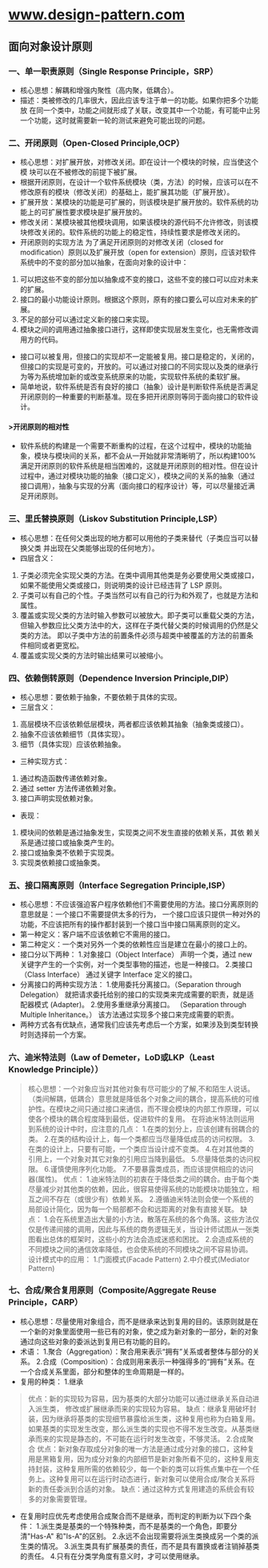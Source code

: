 # www.design-pattern.com

## 面向对象设计原则
### 一、单一职责原则（Single Response Principle，SRP）
* 核心思想：解耦和增强内聚性（高内聚，低耦合）。
* 描述：类被修改的几率很大，因此应该专注于单一的功能。如果你把多个功能放 在同一个类中，功能之间就形成了关联，改变其中一个功能，有可能中止另一个功能，这时就需要新一轮的测试来避免可能出现的问题。

### 二、开闭原则（Open-Closed Principle,OCP）
* 核心思想：对扩展开放，对修改关闭。即在设计一个模块的时候，应当使这个模 块可以在不被修改的前提下被扩展。
* 根据开闭原则，在设计一个软件系统模块（类，方法）的时候，应该可以在不修改原有的模块（修改关闭）的基础上，能扩展其功能（扩展开放）。
* 扩展开放：某模块的功能是可扩展的，则该模块是扩展开放的。软件系统的功能上的可扩展性要求模块是扩展开放的。
* 修改关闭：某模块被其他模块调用，如果该模块的源代码不允许修改，则该模块修改关闭的。软件系统的功能上的稳定性，持续性要求是修改关闭的。
* 开闭原则的实现方法 为了满足开闭原则的对修改关闭（closed for modification）原则以及扩展开放（open for extension）原则，应该对软件系统中的不变的部分加以抽象，在面向对象的设计中：

1. 可以把这些不变的部分加以抽象成不变的接口，这些不变的接口可以应对未来的扩展。
2. 接口的最小功能设计原则。根据这个原则，原有的接口要么可以应对未来的扩展。
3. 不足的部分可以通过定义新的接口来实现。
4. 模块之间的调用通过抽象接口进行，这样即使实现层发生变化，也无需修改调用方的代码。
* 接口可以被复用，但接口的实现却不一定能被复用。接口是稳定的，关闭的，但接口的实现是可变的，开放的。可以通过对接口的不同实现以及类的继承行为等为系统增加新的或改变系统原来的功能，实现软件系统的柔软扩展。
* 简单地说，软件系统是否有良好的接口（抽象）设计是判断软件系统是否满足开闭原则的一种重要的判断基准。现在多把开闭原则等同于面向接口的软件设计。

#### >开闭原则的相对性
* 软件系统的构建是一个需要不断重构的过程，在这个过程中，模块的功能抽象，模块与模块间的关系，都不会从一开始就非常清晰明了，所以构建100%满足开闭原则的软件系统是相当困难的，这就是开闭原则的相对性。但在设计过程中，通过对模块功能的抽象（接口定义），模块之间的关系的抽象（通过接口调用），抽象与实现的分离（面向接口的程序设计）等，可以尽量接近满足开闭原则。

### 三、里氏替换原则（Liskov Substitution Principle,LSP）
* 核心思想：在任何父类出现的地方都可以用他的子类来替代（子类应当可以替换父类 并出现在父类能够出现的任何地方）。
* 四层含义：

1. 子类必须完全实现父类的方法。在类中调用其他类是务必要使用父类或接口，如果不能使用父类或接口，则说明类的设计已经违背了 LSP 原则。
2. 子类可以有自己的个性。子类当然可以有自己的行为和外观了，也就是方法和属性。
3. 覆盖或实现父类的方法时输入参数可以被放大。即子类可以重载父类的方法，但输入参数应比父类方法中的大，这样在子类代替父类的时候调用的仍然是父类的方法。 即以子类中方法的前置条件必须与超类中被覆盖的方法的前置条 件相同或者更宽松。
4. 覆盖或实现父类的方法时输出结果可以被缩小。

### 四、依赖倒转原则（Dependence Inversion Principle,DIP）
* 核心思想：要依赖于抽象，不要依赖于具体的实现。
* 三层含义：

1. 高层模块不应该依赖低层模块，两者都应该依赖其抽象（抽象类或接口）。
2. 抽象不应该依赖细节（具体实现）。
3. 细节（具体实现）应该依赖抽象。
* 三种实现方式：

1. 通过构造函数传递依赖对象。
2. 通过 setter 方法传递依赖对象。
3. 接口声明实现依赖对象。
* 表现：

1. 模块间的依赖是通过抽象发生，实现类之间不发生直接的依赖关系，其依 赖关系是通过接口或抽象类产生的。
2. 接口或抽象类不依赖于实现类。
3. 实现类依赖接口或抽象类。

### 五、接口隔离原则（Interface Segregation Principle,ISP）
* 核心思想：不应该强迫客户程序依赖他们不需要使用的方法。接口分离原则的意思就是：一个接口不需要提供太多的行为， 一个接口应该只提供一种对外的功能，不应该把所有的操作都封装到一个接口当中接口隔离原则的定义。
* 第一种定义：客户端不应该依赖它不需用的接口。
* 第二种定义：一个类对另外一个类的依赖性应当是建立在最小的接口上的。
* 接口分以下两种：
1.对象接口（Object Interface） 声明一个类，通过 new 关键字产生的一个实例，对一个类型事物的描述，也是一种接口。
2.类接口（Class Interface） 通过关键字 Interface 定义的接口。
* 分离接口的两种实现方法：
1.使用委托分离接口。（Separation through Delegation） 就把请求委托给别的接口的实现类来完成需要的职责，就是适配器模式 (Adapter)。
2.使用多重继承分离接口。 （Separation through Multiple Inheritance。） 该方法通过实现多个接口来完成需要的职责。
* 两种方式各有优缺点，通常我们应该先考虑后一个方案，如果涉及到类型转换时则选择前一个方案。

### 六、迪米特法则（Law of Demeter，LoD或LKP（Least Knowledge Principle））
> 核心思想：一个对象应当对其他对象有尽可能少的了解,不和陌生人说话。（类间解耦，低耦合）意思就是降低各个对象之间的耦合，提高系统的可维护性。在模块之间只通过接口来通信，而不理会模块的内部工作原理，可以使各个模块的耦合程度降到最低，促进软件的复用。
> 在将迪米特法则运用到系统的设计中时，应注意的几点：
1.在类的划分上，应该创建有弱耦合的类。
2.在类的结构设计上，每一个类都应当尽量降低成员的访问权限。
3.在类的设计上，只要有可能，一个类应当设计成不变类。
4.在对其他类的引用上，一个对象对其它对象的引用应当降到最低。
5.尽量降低类的访问权限。
6.谨慎使用序列化功能。
7.不要暴露类成员，而应该提供相应的访问器(属性)。
> 优点： 
1.迪米特法则的初衷在于降低类之间的耦合。由于每个类尽量减少对其他类的依赖，因此，很容易使得系统的功能模块功能独立，相互之间不存在（或很少有）依赖关系。
2.遵循迪米特法则会使一个系统的局部设计简化，因为每一个局部都不会和远距离的对象有直接关联。
> 缺点：
1.会在系统里造出大量的小方法，散落在系统的各个角落。这些方法仅仅是传递间接的调用，因此与系统的商务逻辑无关，当设计师试图从一张类图看出总体的框架时，这些小的方法会造成迷惑和困扰。
2.会造成系统的不同模块之间的通信效率降低，也会使系统的不同模块之间不容易协调。
> 设计模式中的应用：
1.门面模式(Facade Pattern)
2.中介模式(Mediator Pattern) 

### 七、合成/聚合复用原则（Composite/Aggregate Reuse Principle，CARP）
* 核心思想：尽量使用对象组合，而不是继承来达到复用的目的。该原则就是在一个新的对象里面使用一些已有的对象，使之成为新对象的一部分，新的对象通过向这些对象的委派达到复用已有功能的目的。
* 术语：
1.聚合（Aggregation）：聚合用来表示“拥有”关系或者整体与部分的关系。
2.合成（Composition）：合成则用来表示一种强得多的“拥有”关系。在一个合成关系里面，部分和整体的生命周期是一样的。
* 复用的种类：
1.继承
>优点：新的实现较为容易，因为基类的大部分功能可以通过继承关系自动进入派生类， 修改或扩展继承而来的实现较为容易。
>缺点：继承复用破坏封装，因为继承将基类的实现细节暴露给派生类，这种复用也称为白箱复用。如果基类的实现发生改变，那么派生类的实现也不得不发生改变。从基类继承而来的实现是静态的，不可能在运行时发生改变，不够灵活。
2.合成聚合
>优点：新对象存取成分对象的唯一方法是通过成分对象的接口，这种复用是黑箱复用，因为成分对象的内部细节是新对象所看不见的，这种复用支持封装，这种复用所需的依赖较少，每一个新的类可以将焦点集中在一个任务上。这种复用可以在运行时动态进行，新对象可以使用合成/聚合关系将新的责任委派到合适的对象。
>缺点：通过这种方式复用建造的系统会有较多的对象需要管理。
* 在复用时应优先考虑使用合成聚合而不是继承，而判定的判断为以下四个条件： 1.派生类是基类的一个特殊种类，而不是基类的一个角色，即要分清"Has-A" 和"Is-A"的区别。
2.永远不会出现需要将派生类换成另一个类的派生类的情况。
3.派生类具有扩展基类的责任，而不是具有置换或者注销掉基类的责任。
4.只有在分类学角度有意义时，才可以使用继承。
